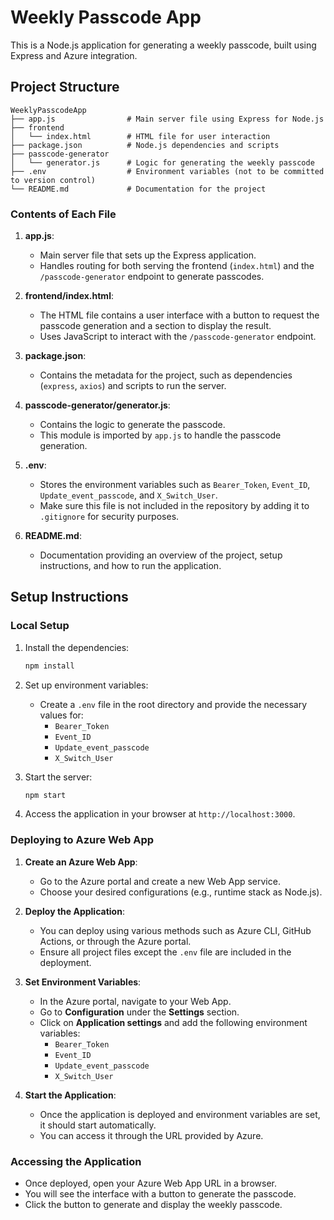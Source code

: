 
# Weekly Passcode App

This is a Node.js application for generating a weekly passcode, built using Express and Azure integration.

## Project Structure

```
WeeklyPasscodeApp
├── app.js                # Main server file using Express for Node.js
├── frontend
│   └── index.html        # HTML file for user interaction
├── package.json          # Node.js dependencies and scripts
├── passcode-generator
│   └── generator.js      # Logic for generating the weekly passcode
├── .env                  # Environment variables (not to be committed to version control)
└── README.md             # Documentation for the project
```

### Contents of Each File

1. **app.js**:
   - Main server file that sets up the Express application.
   - Handles routing for both serving the frontend (`index.html`) and the `/passcode-generator` endpoint to generate passcodes.

2. **frontend/index.html**:
   - The HTML file contains a user interface with a button to request the passcode generation and a section to display the result.
   - Uses JavaScript to interact with the `/passcode-generator` endpoint.

3. **package.json**:
   - Contains the metadata for the project, such as dependencies (`express`, `axios`) and scripts to run the server.

4. **passcode-generator/generator.js**:
   - Contains the logic to generate the passcode.
   - This module is imported by `app.js` to handle the passcode generation.

5. **.env**:
   - Stores the environment variables such as `Bearer_Token`, `Event_ID`, `Update_event_passcode`, and `X_Switch_User`.
   - Make sure this file is not included in the repository by adding it to `.gitignore` for security purposes.

6. **README.md**:
   - Documentation providing an overview of the project, setup instructions, and how to run the application.

## Setup Instructions

### Local Setup

1. Install the dependencies:

   ```bash
   npm install
   ```

2. Set up environment variables:

   - Create a `.env` file in the root directory and provide the necessary values for:
     - `Bearer_Token`
     - `Event_ID`
     - `Update_event_passcode`
     - `X_Switch_User`

3. Start the server:

   ```bash
   npm start
   ```

4. Access the application in your browser at `http://localhost:3000`.

### Deploying to Azure Web App

1. **Create an Azure Web App**:
   - Go to the Azure portal and create a new Web App service.
   - Choose your desired configurations (e.g., runtime stack as Node.js).

2. **Deploy the Application**:
   - You can deploy using various methods such as Azure CLI, GitHub Actions, or through the Azure portal.
   - Ensure all project files except the `.env` file are included in the deployment.

3. **Set Environment Variables**:
   - In the Azure portal, navigate to your Web App.
   - Go to **Configuration** under the **Settings** section.
   - Click on **Application settings** and add the following environment variables:
     - `Bearer_Token`
     - `Event_ID`
     - `Update_event_passcode`
     - `X_Switch_User`

4. **Start the Application**:
   - Once the application is deployed and environment variables are set, it should start automatically.
   - You can access it through the URL provided by Azure.

### Accessing the Application

- Once deployed, open your Azure Web App URL in a browser.
- You will see the interface with a button to generate the passcode.
- Click the button to generate and display the weekly passcode.
